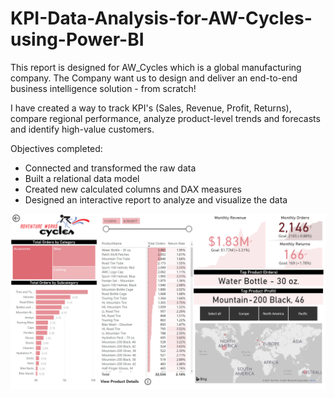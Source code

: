 # KPI-Data-Analysis-for-AW-Cycles-using-Power-BI

This report is designed for AW_Cycles which is a global manufacturing company. The Company want us to design and deliver an end-to-end business intelligence solution - from scratch!

I have created a way to track KPI's (Sales, Revenue, Profit, Returns), compare regional performance, analyze product-level trends and forecasts and identify high-value customers.

Objectives completed:
- Connected and transformed the raw data
- Built a relational data model
- Created new calculated columns and DAX measures
- Designed an interactive report to analyze and visualize the data

![alt tag](https://github.com/Shreus/KPI-Data-Analysis-for-AW-Cycles-using-Power-BI/blob/main/A2.PNG)

<a target="_blank" href="/Shreus/KPI-Data-Analysis-for-AW-Cycles-using-Power-BI/blob/main/A2.PNG">
<img src="/Shreus/KPI-Data-Analysis-for-AW-Cycles-using-Power-BI/blob/main/A2.PNG" alt="alt text" title="Img" style="max-width:100%;></a>

